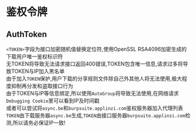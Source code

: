 鉴权令牌
===========================

AuthToken
------
`<TOKEN>`字段为接口加密随机值替换定位符,使用OpenSSL RSA4096加密生成的下载用户唯一鉴权标识符<br>
无TOKEN将导致无法请求接口返回400错误,TOKEN包含唯一信息,请求过多将导致TOKEN与IP加入黑名单<br>
由于加入`TOKEN`保护,用户下载的分享规则文件除自己外其他人将无法使用,极大程度抑制再分发和盗取接口行为<br>
由于TOKEN与IP等信息绑定,所以使用`AutoGroup`将导致无法使用,在网络请求`Debugging Cookie`里可以看到IP及时间戳<br>
或者可以尝试将`async.be`和`burpsuite.applinzi.com`鉴权服务器加入代理列表<br>
`TOKEN`由下载服务器`async.be`生成,`TOKEN`由接口服务器`burpsuite.applinzi.com`检测,所以请务必保证IP一致!
